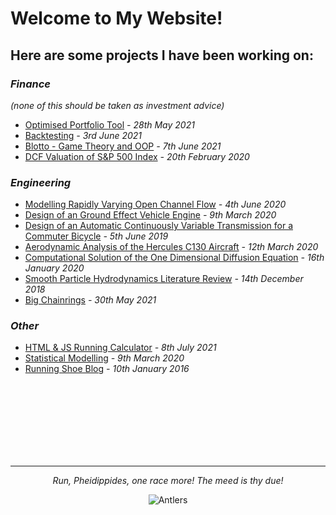# Welcome to My Website!


<!--- You can use the [editor on GitHub](https://github.com/pheidippidesbane/sitetwo/edit/gh-pages/index.md) to maintain and preview the content for your website in Markdown files.

Whenever you commit to this repository, GitHub Pages will run [Jekyll](https://jekyllrb.com/) to rebuild the pages in your site, from the content in your Markdown files.
-->


## Here are some projects I have been working on:

### _Finance_   
_(none of this should be taken as investment advice)_

- [Optimised Portfolio Tool](./opt.html) _- 28th May 2021_
- [Backtesting](./backtest.html) _- 3rd June 2021_
- [Blotto - Game Theory and OOP](./OOP_Blotto.html) _- 7th June 2021_
- [DCF Valuation of S&P 500 Index](./CF_Report.pdf)  _- 20th February 2020_

### _Engineering_ 

- [Modelling Rapidly Varying Open Channel Flow](./Final_Report.pdf) _- 4th June 2020_
- [Design of an Ground Effect Vehicle Engine](./AET_Report_III.pdf) _- 9th March 2020_
- [Design of an Automatic Continuously Variable Transmission for a Commuter Bicycle](./Final_Report-compressed.pdf) _- 5th June 2019_
- [Aerodynamic Analysis of the Hercules C130 Aircraft](./CFD_2.pdf) _- 12th March 2020_
- [Computational Solution of the One Dimensional Diffusion Equation](./CFD_19-20_Project1_Report_Hart_01190775.pdf) _- 16th January 2020_
- [Smooth Particle Hydrodynamics Literature Review](./Smooth_Particle_Hydrodynamics.pdf) _- 14th December 2018_
- [Big Chainrings](./chainring.html) _- 30th May 2021_

### _Other_ 

- [HTML & JS Running Calculator](./runcalc.html) _- 8th July 2021_
- [Statistical Modelling](./StatsHart01190775.pdf) _- 9th March 2020_
- [Running Shoe Blog](http://runshoereviews.blogspot.com/?m=1) _- 10th January 2016_


<p> <br /> <br /> <br /> <br /><br /> <br /><br /> </p>

* * *

<p align="center"> <i> Run, Pheidippides, one race more! The meed is thy due! </i> </p>
<p align="center"> <img src="https://pheidippidesbane.github.io/Projects/images/android-chrome-256x256.png" alt="Antlers"> </p>

<!---
[Example Formatty Thing](./example.html)

[Backtesting some financy thing](./backtest.html)
-->
<!---
Markdown is a lightweight and easy-to-use syntax for styling your writing. It includes conventions for

```markdown
Syntax highlighted code block

# Header 1
## Header 2
### Header 3

- Bulleted
- List

1. Numbered
2. List

**Bold** and _Italic_ and `Code` text

[Link](url) and ![Image](src)
```

For more details see [GitHub Flavored Markdown](https://guides.github.com/features/mastering-markdown/).

### Jekyll Themes

Your Pages site will use the layout and styles from the Jekyll theme you have selected in your [repository settings](https://github.com/pheidippidesbane/sitetwo/settings/pages). The name of this theme is saved in the Jekyll `_config.yml` configuration file.

### Support or Contact

Having trouble with Pages? Check out our [documentation](https://docs.github.com/categories/github-pages-basics/) or [contact support](https://support.github.com/contact) and we’ll help you sort it out.
-->

